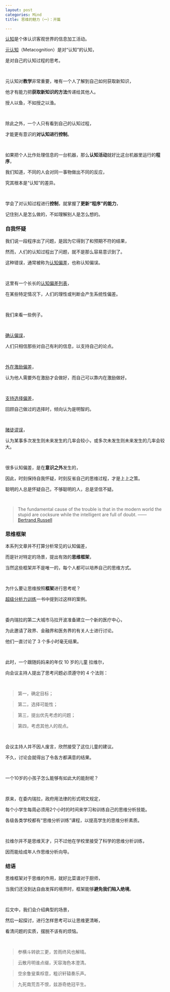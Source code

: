 ```yaml
---
layout: post
categories: Mind
title: 思维的魅力（一）：开篇

---
```


[认知](https://wiki.mbalib.com/wiki/%E8%AE%A4%E7%9F%A5)是个体认识客观世界的信息加工活动。

[元认知](https://zh.wikipedia.org/wiki/%E5%BE%8C%E8%A8%AD%E8%AA%8D%E7%9F%A5)（Metacognition）是对“认知”的认知，

是对自己的认知过程的思考。

<br/>

元认知对**教学**非常重要，唯有一个人了解到自己如何获取新知识，

他才有能力把**获取新知识的方法**传递给其他人。

授人以鱼，不如授之以渔。

<br/>

除此之外，一个人只有看到自己的认知过程，

才能更有意识的**对认知进行控制**。

<br/>

如果把个人比作处理信息的一台机器，那么**认知活动**就好比这台机器里运行的**程序**，

我们知道，不同的人会对同一事物做出不同的反应，

究其根本是“认知”的差异。

<br/>

学会了对认知过程进行**控制**，就掌握了**更新“程序”的能力**，

记住别人是怎么做的，不如理解别人是怎么想的。

### 自我怀疑

我们说一段程序出了问题，是因为它得到了和预期不符的结果，

然而，人们的认知过程出了问题，就不是那么容易意识到了。

这种错误，通常被称为[认知偏差](https://zh.wikipedia.org/wiki/%E8%AA%8D%E7%9F%A5%E5%81%8F%E8%AA%A4)，也称认知偏误。

<br/>

这里有一个长长的[认知偏差列表](https://zh.wikipedia.org/wiki/%E8%AA%8D%E7%9F%A5%E5%81%8F%E8%AA%A4%E5%88%97%E8%A1%A8)，

在某些特定情况下，人们的理性或判断会产生系统性偏差。

<br/>

我们来看一些例子。

<br/>

[确认偏误](https://zh.wikipedia.org/wiki/%E7%A2%BA%E8%AA%8D%E5%81%8F%E8%AA%A4)，

人们只相信那些对自己有利的信息，以支持自己的论点。

<br/>

[外在激励偏差](https://zh.wikipedia.org/wiki/%E5%A4%96%E5%9C%A8%E6%BF%80%E5%8A%B1%E5%81%8F%E5%B7%AE)，

认为他人需要外在激励才会做好，而自己可以靠内在激励做好。

<br/>

[支持选择偏差]()，

回顾自己做过的选择时，倾向认为是明智的。

<br/>

[赌徒谬误](https://zh.wikipedia.org/wiki/%E8%B3%AD%E5%BE%92%E8%AC%AC%E8%AA%A4)，

认为某事多次发生则未来发生的几率会较小，或多次未发生则未来发生的几率会较大。

<br/>

很多认知偏差，是在**意识之外**发生的，

因此，时刻保持自我怀疑，时刻反省自己的思维过程，才是上上之策。

聪明的人总是怀疑自己，不够聪明的人，总是坚信不疑。

<br/>

> The fundamental cause of the trouble is that in the modern world the stupid are cocksure while the intelligent are full of doubt. 
> —— [Bertrand Russell](https://en.wikipedia.org/wiki/Bertrand_Russell)

### 思维框架

本系列文章并不打算分析常见的认知偏差，

而是针对特定的场景，提出有效的**思维框架**，

当然这些框架并不是唯一的，每个人都可以培养自己的思维方式。

<br/>

为什么要让思维按照**框架**进行思考呢？

[超级分析力训练](https://book.douban.com/subject/1177205/)一书中提到过这样的案例。

<br/>

委内瑞拉的第二大城市马拉开波准备建立一个新的医疗中心，

为此邀请了政界、金融界和医务界的有关人士进行讨论。

他们一直讨论了 3 个多小时毫无结果。

<br/>

此时，一个跟随妈妈来的年仅 10 岁的儿童 拉维尔，

向会议主持人提出了思考问题必须遵守的 4 个法则：

<br/>

> 第一，确定目标；

> 第二，选择可能性；

> 第三，提出优先考虑的问题；

> 第四，考虑其他人的观点。

<br/>

会议主持人并不因人废言，欣然接受了这位儿童的建议。

不久，讨论会就得出了令各方都满意的结果。

<br/>

一个10岁的小孩子怎么能够有如此大的能耐呢？

<br/>

原来，在委内瑞拉，政府用法律的形式明文规定，

每个小学生每周必须用2个小时的时间来学习和训练自己的思维分析技能。

各级各类学校都有“思维分析训练”课程，以提高学生的思维分析素质。

<br/>

拉维尔并不是思维天才，只不过他在学校里接受了科学的思维分析训练，

因而能给成年人作思维分析向导。

### 结语

思维框架对于思维的作用，就好比菜谱对于厨师，

当我们还没到达自由发挥的境界时，框架能够**避免我们陷入绝境**。

<br/>

后文中，我们会介绍典型的场景，

然后一起探讨，进行怎样思考可以让思维更清晰，

看清问题的实质，摆脱不该有的烦恼。

<br/>

> 参横斗转欲三更，苦雨终风也解晴。

> 云散月明谁点缀，天容海色本澄清。

> 空余鲁叟乘桴意，粗识轩辕奏乐声。

> 九死南荒吾不恨，兹游奇绝冠平生。
